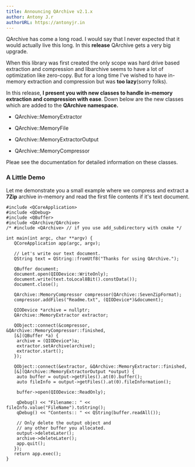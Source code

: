 ```yaml
---
title: Announcing QArchive v2.1.x
author: Antony J.r
authorURL: https://antonyjr.in
---
```


QArchive has come a long road. I would say that I never expected that it would actually live this long. In this **release** QArchive gets a very big upgrade.

When this library was first created the only scope was hard drive based extraction and compression and libarchive seems to have a lot of optimization like zero-copy. But for a long time I've wished to have in-memory extraction and compression but was **too lazy**(sorry folks).

In this release, **I present you with new classes to handle in-memory extraction and compression with ease**. Down below are the new classes which are added to the **QArchive namespace.**

   * QArchive::MemoryExtractor

   * QArchive::MemoryFile

   * QArchive::MemoryExtractorOutput

   * QArchive::MemoryCompressor

Pleae see the documentation for detailed information on these classes.

### A Little Demo

Let me demonstrate you a small example where we compress and extract a **7Zip** archive in-memory and read the first file contents if it's text document.

```
#include <QCoreApplication>
#include <QDebug>
#include <QBuffer>
#include <QArchive/QArchive>
/* #include <QArchive> // if you use add_subdirectory with cmake */

int main(int argc, char **argv) {
   QCoreApplication app(argc, argv);

   // Let's write our text document.
   QString text = QString::fromUtf8("Thanks for using QArchive.");

   QBuffer document;
   document.open(QIODevice::WriteOnly);
   document.write(text.toLocal8Bit().constData());
   document.close();

   QArchive::MemoryCompressor compressor(QArchive::SevenZipFormat);
   compressor.addFiles("Readme.txt", (QIODevice*)&document);

   QIODevice *archive = nullptr;
   QArchive::MemoryExtractor extractor;

   QObject::connect(&compressor, &QArchive::MemoryCompressor::finished,
   [&](QBuffer *a) {
	archive = (QIODevice*)a;
	extractor.setArchive(archive);
	extractor.start();
   });

   QObject::connect(&extractor, &QArchive::MemoryExtractor::finished,
   [&](QArchive::MemoryExtractorOutput *output) {
	auto buffer = output->getFiles().at(0).buffer();
	auto fileInfo = output->getFiles().at(0).fileInformation();

	buffer->open(QIODevice::ReadOnly);

	qDebug() << "Filename:: " << fileInfo.value("FileName").toString();
	qDebug() << "Contents:: " << QString(buffer.readAll());

	// Only delete the output object and 
	// any other buffer you allocated.	
	output->deleteLater();
	archive->deleteLater();
	app.quit();
   });
   return app.exec();
}
```

